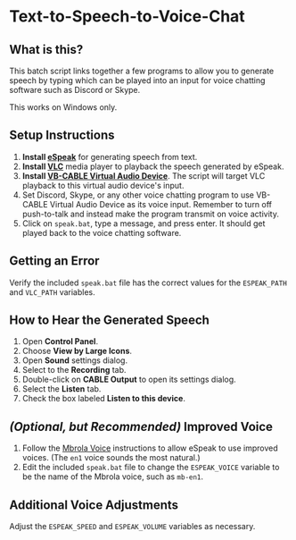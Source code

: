 # Text-to-Speech-to-Voice-Chat

## What is this?
This batch script links together a few programs to allow you to generate speech by typing which can be played into an input for voice chatting software such as Discord or Skype.

This works on Windows only.

## Setup Instructions
1. **Install [eSpeak](http://espeak.sourceforge.net/)** for generating speech from text.
2. **Install [VLC](http://www.videolan.org/)** media player to playback the speech generated by eSpeak.
3. **Install [VB-CABLE Virtual Audio Device](http://vb-audio.pagesperso-orange.fr/Cable/)**. The script will target VLC playback to this virtual audio device's input.
4. Set Discord, Skype, or any other voice chatting program to use VB-CABLE Virtual Audio Device as its voice input. Remember to turn off push-to-talk and instead make the program transmit on voice activity.
5. Click on `speak.bat`, type a message, and press enter. It should get played back to the voice chatting software.

## Getting an Error
Verify the included `speak.bat` file has the correct values for the `ESPEAK_PATH` and `VLC_PATH` variables.

## How to Hear the Generated Speech
1. Open **Control Panel**.
2. Choose **View by Large Icons**.
3. Open **Sound** settings dialog.
4. Select to the **Recording** tab.
5. Double-click on **CABLE Output** to open its settings dialog.
6. Select the **Listen** tab.
7. Check the box labeled **Listen to this device**.

## *(Optional, but Recommended)* Improved Voice
1. Follow the [Mbrola Voice](http://espeak.sourceforge.net/mbrola.html) instructions to allow eSpeak to use improved voices. (The `en1` voice sounds the most natural.)
2. Edit the included `speak.bat` file to change the `ESPEAK_VOICE` variable to be the name of the Mbrola voice, such as `mb-en1`.

## Additional Voice Adjustments
Adjust the `ESPEAK_SPEED` and `ESPEAK_VOLUME` variables as necessary.
